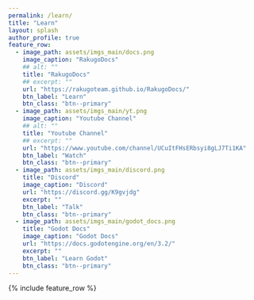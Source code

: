 ```yaml
---
permalink: /learn/
title: "Learn"
layout: splash
author_profile: true
feature_row:
  - image_path: assets/imgs_main/docs.png
    image_caption: "RakugoDocs"
    ## alt: ""
    title: "RakugoDocs"
    ## excerpt: ""
    url: "https://rakugoteam.github.io/RakugoDocs/"
    btn_label: "Learn"
    btn_class: "btn--primary"
  - image_path: assets/imgs_main/yt.png
    image_caption: "Youtube Channel"
    ## alt: ""
    title: "Youtube Channel"
    ## excerpt: ""
    url: "https://www.youtube.com/channel/UCuItFHsERbsyi8gLJ7Ti1KA"
    btn_label: "Watch"
    btn_class: "btn--primary"
  - image_path: assets/imgs_main/discord.png
    title: "Discord"
    image_caption: "Discord"
    url: "https://discord.gg/K9gvjdg"
    excerpt: ""
    btn_label: "Talk"
    btn_class: "btn--primary"
  - image_path: assets/imgs_main/godot_docs.png
    title: "Godot Docs"
    image_caption: "Godot Docs"
    url: "https://docs.godotengine.org/en/3.2/"
    excerpt: ""
    btn_label: "Learn Godot"
    btn_class: "btn--primary"
---
```


{% include feature_row %}
